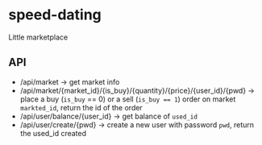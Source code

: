 # speed-dating

Little marketplace 

## API

- /api/market -> get market info
- /api/market/{market_id}/{is_buy}/{quantity}/{price}/{user_id}/{pwd} -> place a buy (``is_buy`` == 0) or a sell (``is_buy == 1``) order on market ``markted_id``, return the id of the order
- /api/user/balance/{user_id} -> get balance of ``used_id``
- /api/user/create/{pwd} -> create a new user with password ``pwd``, return the used_id created
